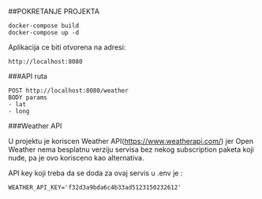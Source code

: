 ##POKRETANJE PROJEKTA

```
docker-compose build
docker-compose up -d 
```

Aplikacija ce biti otvorena na adresi:
```
http://localhost:8080
```

###API ruta
```
POST http://localhost:8080/weather
BODY params
- lat
- long
```

###Weather API

U projektu je koriscen Weather API(https://www.weatherapi.com/) jer Open Weather nema besplatnu verziju servisa bez nekog subscription paketa koji nude, pa je ovo korisceno kao alternativa.

API key koji treba da se doda za ovaj servis u .env je : 

```
WEATHER_API_KEY='f32d3a9bda6c4b33ad5123150232612'
```

